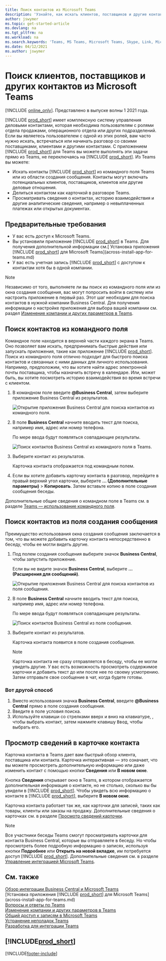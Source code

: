 ```yaml
---
title: Поиск контактов из Microsoft Teams
description: 'Узнайте, как искать клиентов, поставщиков и другие контакты Business Central из Microsoft Teams.'
author: jswymer
ms.topic: get-started-article
ms.devlang: na
ms.tgt_pltfrm: na
ms.workload: na
ms.search.keywords: 'Teams, MS Teams, Microsoft Teams, Skype, Link, Microsoft 365, contacts, search, messaging extensions'
ms.date: 04/12/2021
ms.author: jswymer
---
```


# Поиск клиентов, поставщиков и других контактов из Microsoft Teams

[!INCLUDE [online_only](includes/online_only.md)]. Представлено в выпуске волны 1 2021 года.

[!INCLUDE [prod_short](includes/prod_short.md)] имеет комплексную систему управления деловыми контактами, которая необходима пользователям с ролями отдела продажами, операционного отдела или других подразделений. Если вы являетесь пользователем с одной из этих ролей, вам часто нужно искать, встречаться или начинать разговор со своими поставщиками, клиентами и другими контактами. С приложением [!INCLUDE [prod_short](includes/prod_short.md)] для Teams вы можете выполнять эти задачи прямо из Teams, не переключаясь на [!INCLUDE [prod_short](includes/prod_short.md)]. Из Teams вы можете:

- Искать контакты [!INCLUDE [prod_short](includes/prod_short.md)] из командного поля Teams или из области создания сообщения. Контакты могут включать потенциальных клиентов, поставщиков, клиентов или другие деловые отношения.
- Делиться контактом как карточкой в разговоре Teams.
- Просматривать сведения о контактах, историю взаимодействия и другие аналитические сведения, например о невыплаченных платежах или открытых документах.

## Предварительные требования

- У вас есть доступ к Microsoft Teams.
- Вы установили приложение [!INCLUDE [prod_short](includes/prod_short.md)] в Teams. Для получения дополнительной информации см.[ Установка приложения [!INCLUDE [prod_short](includes/prod_short.md)] для Microsoft Teams](across-install-app-for-teams.md)
- У вас есть учетная запись [!INCLUDE [prod_short](includes/prod_short.md)] с доступом к контактам хотя бы в одной компании.

> [!NOTE]
> Независимо от того, выполняете ли вы поиск из командного поля или из окна создания сообщения, вас могут попросить войти в систему или настроить приложение в первый раз. Этот шаг необходим для поиска контактов в нужной компании Business Central. Для получения информации о настройке приложения для выбора вашей компании см. раздел [Изменение компании и других параметров в Teams](across-teams-settings.md).

## Поиск контактов из командного поля

Командное поле находится в верхней части каждого экрана в Teams. Оно позволяет вам искать, предпринимать быстрые действия или запускать приложения, такие как приложение [!INCLUDE [prod_short](includes/prod_short.md)]. Поиск из командного поля отлично подходит для быстрого поиска контактов и связанных с ними данных для личного использования. Например, предположим, что вы хотите найти адрес электронной почты поставщика, чтобы назначить встречу в календаре. Или, может быть, вы хотите посмотреть историю взаимодействия во время встречи с клиентом.

1. В командном поле введите **@Business Central**, затем выберите приложение Business Central из результатов.

    ![Открытие приложения Business Central для поиска контактов из командного поля.](media/teams-contacts-command-1.png)

2. В поле **Business Central** начните вводить текст для поиска, например имя, адрес или номер телефона.

    По мере ввода будут появляться совпадающие результаты.

    ![Поиск контактов Business Central из командного поля в Teams.](media/teams-contacts-command-2.png)
3. Выберите контакт из результатов.

    Карточка контакта отображается под командным полем.

4. Если вы хотите добавить карточку контакта в разговор, перейдите в правый верхний угол карточки, выберите **... (Дополнительные параметры)** > **Копировать**. Затем вставьте копию в поле создания сообщения беседы.  

Дополнительные общие сведения о командном поле в Teams см. в разделе [Teams — использование командного поля](https://support.microsoft.com/en-us/office/use-the-command-box-13c4e429-7324-4886-b377-5dbed539193b).

## Поиск контактов из поля создания сообщения

Преимущество использования окна создания сообщения заключается в том, что вы можете добавить карточку контакта непосредственно в беседу, чтобы ее могли видеть другие.

1. Под полем создания сообщения выберите значок **Business Central**, чтобы запустить приложение.

    Если вы не видите значок **Business Central**, выберите **... (Расширения для сообщений)**.

    ![Открытие приложения Business Central для поиска контактов из поля сообщения.](media/teams-contacts-message-box.png)

2. В поле **Business Central** начните вводить текст для поиска, например имя, адрес или номер телефона.

    По мере ввода будут появляться совпадающие результаты.

    ![Поиск контактов Business Central из поля сообщения.](media/teams-contacts-5.png)
3. Выберите контакт из результатов.

    Карточка контакта появится в поле создания сообщения.

    > [!NOTE]
    > Карточка контакта не сразу отправляется в беседу, чтобы ее могли увидеть другие. У вас есть возможность просмотреть содержимое карточки и добавить текст до или после нее по своему усмотрению. Затем отправьте свое сообщение в чат, когда будете готовы.

### Вот другой способ

1. Вместо использования значка **Business Central**, введите **@Business Central** прямо в поле создания сообщения.
2. Введите в поле условия поиска.
3. Используйте клавиши со стрелками вверх и вниз на клавиатуре, , чтобы выбрать контакт, затем нажмите клавишу <kbd>Ввод</kbd>, чтобы выбрать его.

## Просмотр сведений в карточке контакта

Карточка контакта в Teams дает вам быстрый обзор клиента, поставщика или контакта. Карточка интерактивная &mdash; это означает, что вы можете просмотреть дополнительную информацию или даже изменить контакт с помощью кнопки **Сведения** или **В новом окне**.

Кнопка **Сведения** открывает окно в Teams, в котором отображается дополнительная информация о контакте, но не столько, сколько вы бы увидели в [!INCLUDE [prod_short](includes/prod_short.md)]. Чтобы увидеть всю информацию о контакте в [!INCLUDE [prod_short](includes/prod_short.md)], выберите **В новом окне**.

Карточка контакта работает так же, как карточки для записей, таких как товары, клиенты или заказы на продажу. Дополнительные сведения о карточках см. в разделе [Просмотр сведений карточки](across-working-with-teams.md#view-card-details).

> [!NOTE]
> Все участники беседы Teams смогут просматривать карточки для контакта Business Central, которые вы отправляете в беседу. Но чтобы просмотреть более подробную информацию о записях, используя кнопки **Подробнее** или **Открыть на новой вкладке**, им потребуется доступ [!INCLUDE [prod_short](includes/prod_short.md)]. Дополнительные сведения см. в разделе [Управление интеграцией Microsoft Teams](admin-teams-integration.md#minimum-requirements-1).

## См. также

[Обзор интеграции Business Central и Microsoft Teams](across-teams-overview.md)  
[Установка приложения [!INCLUDE [prod_short](includes/prod_short.md)] для Microsoft Teams](across-install-app-for-teams.md)  
[Вопросы и ответы по Teams](teams-faq.md)  
[Изменение компании и других параметров в Teams](across-teams-settings.md)  
[Общий доступ к записям в Microsoft Teams](across-working-with-teams.md)  
[Устранение неполадок Teams](admin-teams-troubleshooting.md)  
[Разработка для интеграции Teams](/dynamics365/business-central/dev-itpro/developer/devenv-develop-for-teams)  

## [!INCLUDE[prod_short](includes/free_trial_md.md)]  


[!INCLUDE[footer-include](includes/footer-banner.md)]